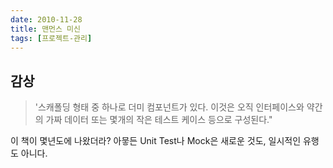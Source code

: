 ```yaml
---
date: 2010-11-28
title: 맨먼스 미신
tags: [프로젝트-관리]
---
```


## 감상
> '스캐폴딩 형태 중 하나로 더미 컴포넌트가 있다. 이것은 오직 인터페이스와 약간의 가짜 데이터 또는 몇개의 작은 테스트 케이스 등으로 구성된다." 

이 책이 몇년도에 나왔더라? 아뭏든 Unit Test나 Mock은 새로운 것도, 일시적인 유행도 아니다.
